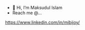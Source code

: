 - 👋 Hi, I’m Maksudul Islam
- Reach me @...

https://www.linkedin.com/in/mibijoy/



<!---
mibijoy007/mibijoy007 is a ✨ special ✨ repository because its `README.md` (this file) appears on your GitHub profile.
You can click the Preview link to take a look at your changes.
--->
